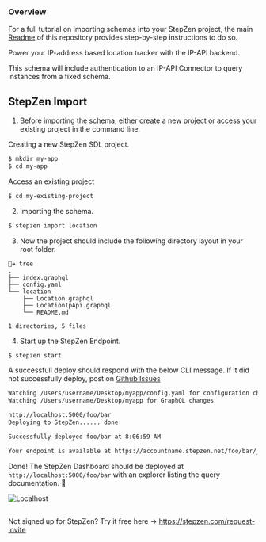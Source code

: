 ### Overview

For a full tutorial on importing schemas into your StepZen project, the main [Readme](https://github.com/steprz/stepzen-schemas) of this repository provides step-by-step instructions to do so.

Power your IP-address based location tracker with the IP-API backend.

This schema will include authentication to an IP-API Connector to query instances from a fixed schema.

## StepZen Import <a href="import"></a>

1. Before importing the schema, either create a new project or access your existing project in the command line.

Creating a new StepZen SDL project.

```bash
$ mkdir my-app
$ cd my-app
```

Access an existing project

```bash
$ cd my-existing-project
```

2. Importing the schema.

```bash
$ stepzen import location
```

3. Now the project should include the following directory layout in your root folder.

```shell
🐒➔ tree
.
├── index.graphql
├── config.yaml
└── location
    ├── Location.graphql
    ├── LocationIpApi.graphql
    └── README.md

1 directories, 5 files
```

4. Start up the StepZen Endpoint.

```bash
$ stepzen start
```

A successfull deploy should respond with the below CLI message. If it did not successfully deploy, post on [Github Issues](https://github.com/steprz/stepzen-schemas/issues)

```bash
Watching /Users/username/Desktop/myapp/config.yaml for configuration changes
Watching /Users/username/Desktop/myapp for GraphQL changes

http://localhost:5000/foo/bar
Deploying to StepZen...... done

Successfully deployed foo/bar at 8:06:59 AM

Your endpoint is available at https://accountname.stepzen.net/foo/bar/__graphql
```

Done! The StepZen Dashboard should be deployed at `http://localhost:5000/foo/bar` with an explorer listing the query documentation. 🚀

![Localhost](https://res.cloudinary.com/dvfhnc6ui/image/upload/v1614608265/stepzen-localhost-dashboard.png)

##

Not signed up for StepZen? Try it free here -> https://stepzen.com/request-invite
